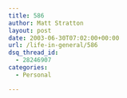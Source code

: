 ```yaml
---
title: 586
author: Matt Stratton
layout: post
date: 2003-06-30T07:02:00+00:00
url: /life-in-general/586
dsq_thread_id:
  - 28246907
categories:
  - Personal

---
```

